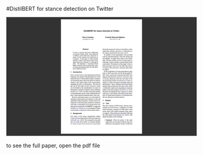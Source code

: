 #DistilBERT for stance detection on Twitter


![First page of paper](first_page_paper.png)


to see the full paper, open the pdf file
